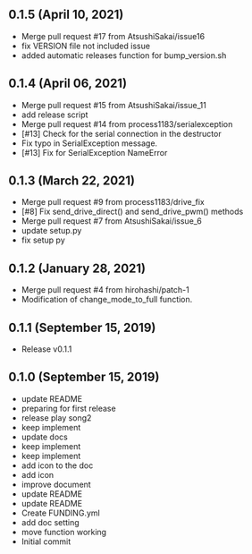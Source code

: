 ## 0.1.5 (April 10, 2021)
  - Merge pull request #17 from AtsushiSakai/issue16
  - fix VERSION file not included issue
  - added automatic releases function for bump_version.sh

## 0.1.4 (April 06, 2021)
  - Merge pull request #15 from AtsushiSakai/issue_11
  - add release script
  - Merge pull request #14 from process1183/serialexception
  - [#13] Check for the serial connection in the destructor
  - Fix typo in SerialException message.
  - [#13] Fix for SerialException NameError

## 0.1.3 (March 22, 2021)
  - Merge pull request #9 from process1183/drive_fix
  - [#8] Fix send_drive_direct() and send_drive_pwm() methods
  - Merge pull request #7 from AtsushiSakai/issue_6
  - update setup.py
  - fix setup py

## 0.1.2 (January 28, 2021)
  - Merge pull request #4 from hirohashi/patch-1
  - Modification of change_mode_to_full function.

## 0.1.1 (September 15, 2019)

- Release v0.1.1


## 0.1.0 (September 15, 2019)
  - update README
  - preparing for first release
  - release play song2
  - keep implement
  - update docs
  - keep implement
  - keep implement
  - add icon to the doc
  - add icon
  - improve document
  - update README
  - update README
  - Create FUNDING.yml
  - add doc setting
  - move function working
  - Initial commit

